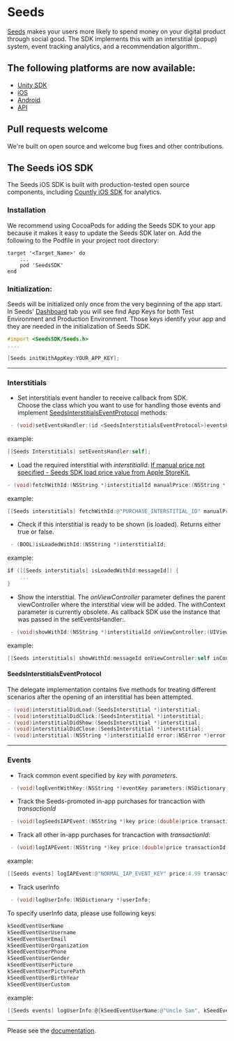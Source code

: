 # Seeds    
[Seeds](http://www.playseeds.com) makes your users more likely to spend money on your digital product through social good.  The SDK implements this with an interstitial (popup) system, event tracking analytics, and a recommendation algorithm..

## The following platforms are now available:
- [Unity SDK](https://github.com/therealseeds/seeds-sdk-unity)
- [iOS](https://github.com/therealseeds/seeds-sdk-ios)
- [Android](https://github.com/therealseeds/seeds-sdk-android)
- [API](https://github.com/therealseeds/seeds-public-api)

## Pull requests welcome
We're built on open source and welcome bug fixes and other contributions.

## The Seeds iOS SDK
The Seeds iOS SDK is built with production-tested open source components, including [Countly iOS SDK](https://github.com/countly/countly-sdk-ios) for analytics.

### Installation
We recommend using CocoaPods for adding the Seeds SDK to your app because it makes it easy to update the Seeds SDK later on. Add the following to the Podfile in your project root directory:  

```
target '<Target_Name>' do
    ...   
    pod 'SeedsSDK'
end
```

### Initialization:    
Seeds will be initialized only once from the very beginning of the app start.
In Seeds' [Dashboard](https://developers.playseeds.com/index.html) tab you will see find App Keys for both Test Environment and Production Environment. Those keys identify your app and they are needed in the initialization of Seeds SDK.

```objective-c
#import <SeedsSDK/Seeds.h>
....

[Seeds initWithAppKey:YOUR_APP_KEY];
```

****
### <a name="interstitials_header"></a>Interstitials

- Set interstitials event handler to receive callback from SDK.    
Choose the class which you want to use for handling those events and implement [SeedsInterstitialsEventProtocol](#interstitialseventprotocol_header) methods:

```objective-c
 - (void)setEventsHandler:(id <SeedsInterstitialsEventProtocol>)eventsHandler;
```
example:

```objective-c
[[Seeds Interstitials] setEventsHandler:self];
```

- Load the required interstitial with *interstitialId*:
<u>If manual price not specified - Seeds SDK load price value from Apple StoreKit.</u> 

```objective-c
- (void)fetchWithId:(NSString *)interstitialId manualPrice:(NSString *)manualPrice
```
example:

```objective-c
[[Seeds interstitials] fetchWithId:@"PURCHASE_INTERSTITIAL_ID" manualPrice:nil];
```
- Check if this interstitial is ready to be shown (is loaded). Returns either true or false.

```objective-c
 - (BOOL)isLoadedWithId:(NSString *)interstitialId;
```
example:

```objective-c
if ([[Seeds interstitials] isLoadedWithId:messageId]) {
	...
}
```

- Show the interstitial. The *onViewController* parameter defines the parent viewController where the interstitial view will be added. The withContext parameter is currently obsolete. As callback SDK use the instance that was passed in the setEventsHandler:.
 
```objective-c
 - (void)showWithId:(NSString *)interstitialId onViewController:(UIViewController *)viewController inContext:(NSString *)context;
```
example:

```objective-c
[[Seeds interstitials] showWithId:messageId onViewController:self inContext:@"context"];
```

#### <a name="interstitialseventprotocol_header"></a> SeedsInterstitialsEventProtocol
The delegate implementation contains five methods for treating different scenarios after the opening of an interstitial has been attempted.

```objective-c
- (void)interstitialDidLoad:(SeedsInterstitial *)interstitial;
- (void)interstitialDidClick:(SeedsInterstitial *)interstitial;
- (void)interstitialDidShow:(SeedsInterstitial *)interstitial;
- (void)interstitialDidClose:(SeedsInterstitial *)interstitial;
- (void)interstitial:(NSString *)interstitialId error:(NSError *)error;
```
****
### <a name="events_header"></a>Events

- Track common event specified by *key* with *parameters*.

```objective-c
 - (void)logEventWithKey:(NSString *)eventKey parameters:(NSDictionary *)parameters;
```
- Track the Seeds-promoted in-app purchases for trancaction with *transactionId*

```objective-c
 - (void)logSeedsIAPEvent:(NSString *)key price:(double)price transactionId:(NSString *)transactionId;
```
- Track all other in-app purchases for trancaction with *transactionId*: 

```objective-c
 - (void)logIAPEvent:(NSString *)key price:(double)price transactionId:(NSString *)transactionId;

```
example:

```objective-c
[[Seeds events] logIAPEvent:@"NORMAL_IAP_EVENT_KEY" price:4.99 transactionId:nil];
```
- Track userInfo  

```objective-c
 - (void)logUserInfo:(NSDictionary *)userInfo;
```
To specify userInfo data, please use following keys:

```objective-c
kSeedEventUserName
kSeedEventUserUsername
kSeedEventUserEmail
kSeedEventUserOrganization
kSeedEventUserPhone
kSeedEventUserGender
kSeedEventUserPicture
kSeedEventUserPicturePath
kSeedEventUserBirthYear
kSeedEventUserCustom
```
example:

```objective-c
[[Seeds events] logUserInfo:@{kSeedEventUserName:@"Uncle Sam", kSeedEventUserPhone:@"+14561234545"}];
```
****

Please see the [documentation](http://developers.playseeds.com/docs/ios-sdk-setup).
